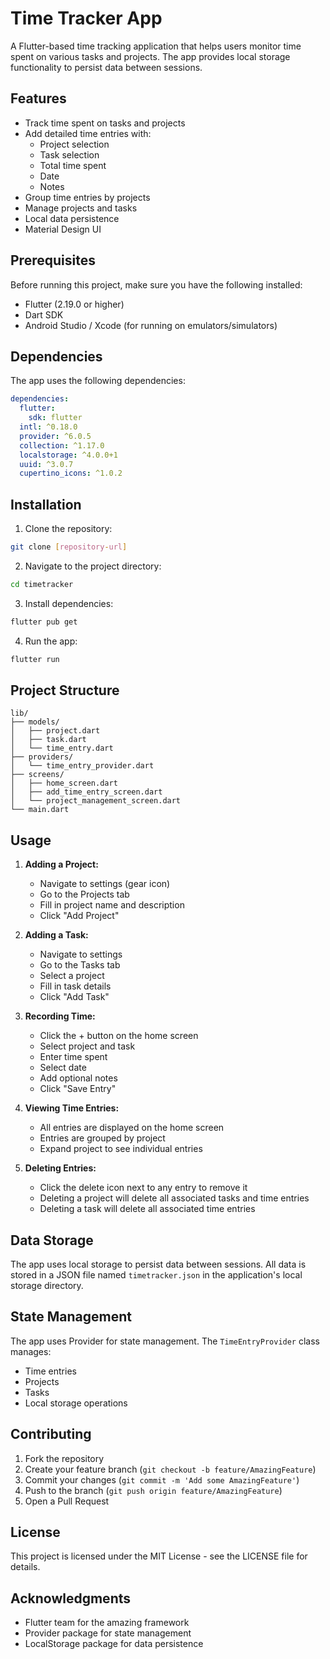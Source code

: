 # Time Tracker App

A Flutter-based time tracking application that helps users monitor time spent on various tasks and projects. The app provides local storage functionality to persist data between sessions.

## Features

- Track time spent on tasks and projects
- Add detailed time entries with:
  - Project selection
  - Task selection
  - Total time spent
  - Date
  - Notes
- Group time entries by projects
- Manage projects and tasks
- Local data persistence
- Material Design UI

## Prerequisites

Before running this project, make sure you have the following installed:
- Flutter (2.19.0 or higher)
- Dart SDK
- Android Studio / Xcode (for running on emulators/simulators)

## Dependencies

The app uses the following dependencies:
```yaml
dependencies:
  flutter:
    sdk: flutter
  intl: ^0.18.0
  provider: ^6.0.5
  collection: ^1.17.0
  localstorage: ^4.0.0+1
  uuid: ^3.0.7
  cupertino_icons: ^1.0.2
```

## Installation

1. Clone the repository:
```bash
git clone [repository-url]
```

2. Navigate to the project directory:
```bash
cd timetracker
```

3. Install dependencies:
```bash
flutter pub get
```

4. Run the app:
```bash
flutter run
```

## Project Structure

```
lib/
├── models/
│   ├── project.dart
│   ├── task.dart
│   └── time_entry.dart
├── providers/
│   └── time_entry_provider.dart
├── screens/
│   ├── home_screen.dart
│   ├── add_time_entry_screen.dart
│   └── project_management_screen.dart
└── main.dart
```

## Usage

1. **Adding a Project:**
   - Navigate to settings (gear icon)
   - Go to the Projects tab
   - Fill in project name and description
   - Click "Add Project"

2. **Adding a Task:**
   - Navigate to settings
   - Go to the Tasks tab
   - Select a project
   - Fill in task details
   - Click "Add Task"

3. **Recording Time:**
   - Click the + button on the home screen
   - Select project and task
   - Enter time spent
   - Select date
   - Add optional notes
   - Click "Save Entry"

4. **Viewing Time Entries:**
   - All entries are displayed on the home screen
   - Entries are grouped by project
   - Expand project to see individual entries

5. **Deleting Entries:**
   - Click the delete icon next to any entry to remove it
   - Deleting a project will delete all associated tasks and time entries
   - Deleting a task will delete all associated time entries

## Data Storage

The app uses local storage to persist data between sessions. All data is stored in a JSON file named `timetracker.json` in the application's local storage directory.

## State Management

The app uses Provider for state management. The `TimeEntryProvider` class manages:
- Time entries
- Projects
- Tasks
- Local storage operations

## Contributing

1. Fork the repository
2. Create your feature branch (`git checkout -b feature/AmazingFeature`)
3. Commit your changes (`git commit -m 'Add some AmazingFeature'`)
4. Push to the branch (`git push origin feature/AmazingFeature`)
5. Open a Pull Request

## License

This project is licensed under the MIT License - see the LICENSE file for details.

## Acknowledgments

- Flutter team for the amazing framework
- Provider package for state management
- LocalStorage package for data persistence